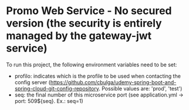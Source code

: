 # Promo Web Service - No secured version (the security is entirely managed by the gateway-jwt service)

To run this project, the following environment variables need to be set:
- profilo: indicates which is the profile to be used when contacting the config server (https://github.com/cbulga/udemy-spring-boot-and-spring-cloud-git-config-repository. Possible values are: 'prod', 'test')
- seq: the final number of this microservice port (see application.yml ->   port: 509${seq}. Ex.: seq=1)